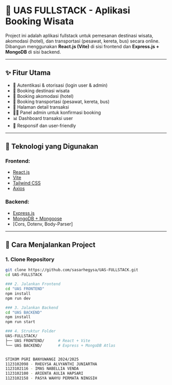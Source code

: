 
# 🧳 UAS FULLSTACK - Aplikasi Booking Wisata

Project ini adalah aplikasi fullstack untuk pemesanan destinasi wisata, akomodasi (hotel), dan transportasi (pesawat, kereta, bus) secara online.  
Dibangun menggunakan **React.js (Vite)** di sisi frontend dan **Express.js + MongoDB** di sisi backend.

---

## ✨ Fitur Utama

- 🔐 Autentikasi & otorisasi (login user & admin)
- 📍 Booking destinasi wisata
- 🏨 Booking akomodasi (hotel)
- 🚗 Booking transportasi (pesawat, kereta, bus)
- 🧾 Halaman detail transaksi
- 👨‍💼 Panel admin untuk konfirmasi booking
- 📊 Dashboard transaksi user
- 📱 Responsif dan user-friendly

---

## 🧰 Teknologi yang Digunakan

### Frontend:
- [React.js](https://reactjs.org/)
- [Vite](https://vitejs.dev/)
- [Tailwind CSS](https://tailwindcss.com/)
- [Axios](https://axios-http.com/)

### Backend:
- [Express.js](https://expressjs.com/)
- [MongoDB + Mongoose](https://mongoosejs.com/)
- [Cors, Dotenv, Body-Parser]

---

## 🚀 Cara Menjalankan Project

### 1. Clone Repository
```bash
git clone https://github.com/sasarhegysa/UAS-FULLSTACK.git
cd UAS-FULLSTACK

### 2. Jalankan Frontend
cd "UAS FRONTEND"
npm install
npm run dev

### 3. Jalankan Backend
cd "UAS BACKEND"
npm install
npm run start

### 4. Struktur Folder
UAS-FULLSTACK/
├── UAS FRONTEND/      # React + Vite
└── UAS BACKEND/       # Express + MongoDB Atlas


STIKOM PGRI BANYUWANGI 2024/2025
1123102098 - RHEGYSA ALVYANTHI JUNIARTHA
1123102116 - IMAS NABELLIA VENDA
1123102100 - ARIENTA AULIA HAPSARI
1123102158 - PASYA WAHYU PERMATA NINGSIH

